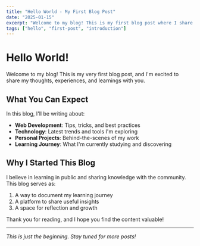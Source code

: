```yaml
---
title: "Hello World - My First Blog Post"
date: "2025-01-15"
excerpt: "Welcome to my blog! This is my first blog post where I share my thoughts and experiences."
tags: ["hello", "first-post", "introduction"]
---
```


# Hello World!

Welcome to my blog! This is my very first blog post, and I'm excited to share my thoughts, experiences, and learnings with you.

## What You Can Expect

In this blog, I'll be writing about:

- **Web Development**: Tips, tricks, and best practices
- **Technology**: Latest trends and tools I'm exploring
- **Personal Projects**: Behind-the-scenes of my work
- **Learning Journey**: What I'm currently studying and discovering

## Why I Started This Blog

I believe in learning in public and sharing knowledge with the community. This blog serves as:

1. A way to document my learning journey
2. A platform to share useful insights
3. A space for reflection and growth

Thank you for reading, and I hope you find the content valuable!

---

_This is just the beginning. Stay tuned for more posts!_
